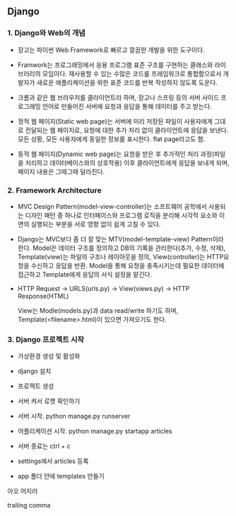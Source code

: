 ## Django

### 1. Django와 Web의 개념

- 장고는 파이썬 Web Framework로 빠르고 깔끔한 개발을 위한 도구이다.
- Framwork는 프로그래밍에서 응용 프로그램 표준 구조를 구현하는 클래스와 라이브러리의 모임이다. 재사용할 수 있는 수많은 코드를 프레임워크로 통합함으로서 개발자가 새로운 애플리케이션을 위한 표준 코드를 반복 작성하지 않도록 도운다.



- 크롬과 같은 웹 브라우저를 클라이언트라 하며, 장고나 스프링 등의 서버 사이드 프로그래밍 언어로 만들어진 서버에 요청과 응답을 통해 데이터를 주고 받는다.
- 정적 웹 페이지(Static web page)는 서버에 미리 저장된 파일이 사용자에게 그대로 전달되는 웹 페이지로, 요청에 대한 추가 처리 없이 클라이언트에 응답을 보낸다. 모든 상황, 모든 사용자에게 동일한 정보를 표시한다. flat page라고도 함.
- 동적 웹 페이지(Dynamic web page)는 요청을 받은 후 추가적인 처리 과정(파일을 처리하고 데이터베이스와의 상호작용) 이후 클라이언트에게 응답을 보내게 되며, 페이지 내용은 그때그때 달라진다.



### 2. Framework Architecture

- MVC Design Pattern(model-view-controller)는 소프트웨어 공학에서 사용되는 디자인 패턴 중 하나로 인터페이스와 프로그램 로직을 분리해 시각적 요소와 이면의 실행되는 부분을 서로 영향 없이 쉽게 고칠 수 있다.
- Django는 MVC보다 좀 더 잘 맞는 MTV(model-template-view) Pattern이라 한다. Model은 데이터 구조를 정의하고 DB의 기록을 관리한다(추가, 수정, 삭제), Template(view)는 파일의 구조나 레이아웃을 정의, View(controller)는 HTTP요청을 수신하고 응답을 반환. Model을 통해 요청을 충족시키는데 필요한 데이터에 접근하고 Template에게 응답의 서식 설정을 맡긴다.



- HTTP Request -> URLS(urls.py) -> View(views.py) -> HTTP Response(HTML)

  View는 Modle(models.py)과 data read/write 하기도 하며, Template(<filename\>.html)이 있으면 가져오기도 한다.



### 3. Django 프로젝트 시작

- 가상환경 생성 및 활성화
- django 설치
- 프로젝트 생성
- 서버 켜서 로켓 확인하기



- 서버 시작. python manage.py runserver
- 어플리케이션 시작. python manage.py startapp articles
- 서버 종료는 ctrl + c



- settings에서 articles 등록
- app 폴더 안에 templates 만들기

아오 어지러



trailing comma